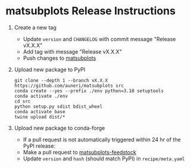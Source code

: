 # matsubplots Release Instructions

1. Create a new tag

    * Update `version` and `CHANGELOG` with commit message "Release vX.X.X"
    * Add tag with message "Release vX.X.X"
    * Push changes to [matsubplots](https://github.com/auneri/matsubplots)

2. Upload new package to PyPI

    ```shell
    git clone --depth 1 --branch vX.X.X https://github.com/auneri/matsubplots src
    conda create --yes --prefix ./env python=3.10 setuptools
    conda activate ./env
    cd src
    python setup.py sdist bdist_wheel
    conda activate base
    twine upload dist/*
    ```

3. Upload new package to conda-forge

    * If a pull request is not automatically triggered within 24 hr of the PyPI release:
    * Make a pull request to [matsubplots-feedstock](https://github.com/conda-forge/matsubplots-feedstock)
    * Update `version` and `hash` (should match PyPI) in `recipe/meta.yaml`
